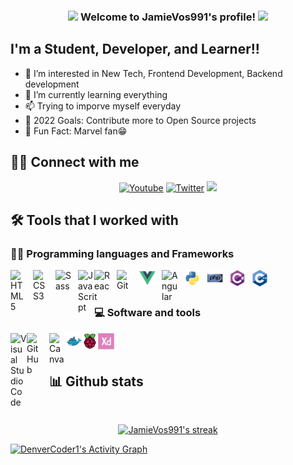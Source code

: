 <h3 align="center">
<img src="https://media.giphy.com/media/hvRJCLFzcasrR4ia7z/giphy.gif" width="28">
Welcome to JamieVos991's profile! <img src="https://media.giphy.com/media/12oufCB0MyZ1Go/giphy.gif" width="50">
</h3>

## I'm a Student, Developer, and Learner!!

- 👀 I’m interested in New Tech, Frontend Development, Backend development
- 🌱 I’m currently learning everything 
- 📫 Trying to imporve myself everyday
- 🥅 2022 Goals: Contribute more to Open Source projects
- 💞️ Fun Fact: Marvel fan😁

## 🙋‍♂️ Connect with me

<!-- Badges template - https://github.com/badges/shields -->
<p align="center">
  <a href="https://www.youtube.com/channel/UCGcCCIBv7Gchg-hgh_8_l7A"><img alt="Youtube" title="Youtube" src="https://img.shields.io/badge/-YouTube-red?style=for-the-badge&logo=youtube&logoColor=white"/></a>
  <a href="#"><img alt="Twitter" title="Twitter" src="https://img.shields.io/badge/-Twitter-1DA1F2?style=for-the-badge&logo=twitter&logoColor=white"/></a>
  <a href="https://discord.gg/" alt="Dev Pro Tips Discussion & Support Server">
    <img src="https://img.shields.io/badge/-Discord-5865F2?style=for-the-badge&logoColor=white&logo=discord"/></a>
</p>

## 🛠️ Tools that I worked with

### 👨‍💻 Programming languages and Frameworks

<p>
    <img align="left" alt="HTML5" width="26px" src="https://cdn.jsdelivr.net/gh/devicons/devicon/icons/html5/html5-original.svg" style="padding-right:10px;" />
    <img align="left" alt="CSS3" width="26px" src="https://cdn.jsdelivr.net/gh/devicons/devicon/icons/css3/css3-original.svg" style="padding-right:10px;" /> 
    <img align="left" alt="Sass" width="26px" src="https://cdn.jsdelivr.net/gh/devicons/devicon/icons/sass/sass-original.svg" style="padding-right:10px;" />
    <img align="left" alt="JavaScript" width="26px" src="https://cdn.jsdelivr.net/gh/devicons/devicon/icons/javascript/javascript-original.svg" style="padding right:10px;" />
    <img align="left" alt="React" width="26px" src="https://cdn.jsdelivr.net/gh/devicons/devicon/icons/react/react-original.svg" style="padding-right:10px;" />
    <img align="left" alt="Git" width="26px" src="https://cdn.jsdelivr.net/gh/devicons/devicon/icons/git/git-original.svg" style="padding-right:10px;" />
    <img align="left" alt="Vue" width="26px" src="https://github.com/devicons/devicon/blob/v2.15.1/icons/vuejs/vuejs-original.svg" style="padding-right:10px;" />
    <img align="left" alt="Angular" width="26px" src="https://cdn.jsdelivr.net/gh/devicons/devicon/icons/angularjs/angularjs-original.svg" style="padding-right:10px;" />
   <img align="left" alt="Python" width="26px" src="https://github.com/devicons/devicon/blob/v2.15.1/icons/python/python-original.svg" style="padding-right:10px;" />
    <img align="left" alt="PHP" width="26px" src="https://github.com/devicons/devicon/blob/v2.15.1/icons/php/php-original.svg" style="padding-right:10px;" />
    <img align="left" alt="C#" width="26px" src="https://github.com/devicons/devicon/blob/v2.15.1/icons/csharp/csharp-original.svg" style="padding-right:10px;" />
    <img align="left" alt="C++" width="26px" src="https://github.com/devicons/devicon/blob/v2.15.1/icons/cplusplus/cplusplus-original.svg" style="padding-right:10px;" />
</p>

<br>
<br>

### 💻 Software and tools

<p>
     <img align="left" alt="Visual Studio Code" width="26px" src="https://cdn.jsdelivr.net/gh/devicons/devicon/icons/vscode/vscode-original.svg" style="padding right:10px;" />
   <img align="left" alt="GitHub" width="26px" src="https://user-images.githubusercontent.com/3369400/139447912-e0f43f33-6d9f-45f8-be46-2df5bbc91289.png" style="padding-right:10px;" />
  <img align="left" alt="Canva" width="26px" src="https://cdn.jsdelivr.net/gh/devicons/devicon/icons/canva/canva-original.svg" style="padding right:10px;" />
  <img align="left" alt="Docker" width="26px" src="https://github.com/devicons/devicon/blob/v2.15.1/icons/docker/docker-original.svg" style="padding right:10px;" />
   <img align="left" alt="RPI" width="26px" src="https://github.com/devicons/devicon/blob/v2.15.1/icons/raspberrypi/raspberrypi-original.svg" style="padding right:10px;" />
 <img align="left" alt="Composer" width="26px" src="https://github.com/devicons/devicon/blob/v2.15.1/icons/xd/xd-plain.svg" style="padding-right:10px;"/>
</p>
</p>

<br>
<br>

## 📊 Github stats
<br>

<!-- GitHub Readme Streak Stats - https://github.com/DenverCoder1/github-readme-streak-stats -->
<p align="center">
  <a href="https://github.com/Neeraj2002/github-readme-streak-stats">
    <img title="🔥 Get streak stats for your profile at git.io/streak-stats" alt="JamieVos991's streak" src="https://github-readme-streak-stats.herokuapp.com?user=JamieVos991&theme=monokai-metallian&hide_border=true"/>
  </a>
</p>


<!-- https://github.com/ashutosh00710/github-readme-activity-graph -->
<a href="https://github.com/ashutosh00710/github-readme-activity-graph"><img alt="DenverCoder1's Activity Graph" src="https://blooming-savannah-50472.herokuapp.com/graph?username=JamieVos991&theme=react-dark&hide_border=true" /></a>
